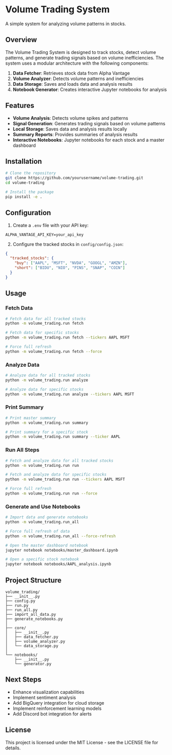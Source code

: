 # Volume Trading System

A simple system for analyzing volume patterns in stocks.

## Overview

The Volume Trading System is designed to track stocks, detect volume patterns, and generate trading signals based on volume inefficiencies. The system uses a modular architecture with the following components:

1. **Data Fetcher**: Retrieves stock data from Alpha Vantage
2. **Volume Analyzer**: Detects volume patterns and inefficiencies
3. **Data Storage**: Saves and loads data and analysis results
4. **Notebook Generator**: Creates interactive Jupyter notebooks for analysis

## Features

- **Volume Analysis**: Detects volume spikes and patterns
- **Signal Generation**: Generates trading signals based on volume patterns
- **Local Storage**: Saves data and analysis results locally
- **Summary Reports**: Provides summaries of analysis results
- **Interactive Notebooks**: Jupyter notebooks for each stock and a master dashboard

## Installation

```bash
# Clone the repository
git clone https://github.com/yourusername/volume-trading.git
cd volume-trading

# Install the package
pip install -e .
```

## Configuration

1. Create a `.env` file with your API key:

```
ALPHA_VANTAGE_API_KEY=your_api_key
```

2. Configure the tracked stocks in `config/config.json`:

```json
{
  "tracked_stocks": {
    "buy": ["AAPL", "MSFT", "NVDA", "GOOGL", "AMZN"],
    "short": ["BIDU", "NIO", "PINS", "SNAP", "COIN"]
  }
}
```

## Usage

### Fetch Data

```bash
# Fetch data for all tracked stocks
python -m volume_trading.run fetch

# Fetch data for specific stocks
python -m volume_trading.run fetch --tickers AAPL MSFT

# Force full refresh
python -m volume_trading.run fetch --force
```

### Analyze Data

```bash
# Analyze data for all tracked stocks
python -m volume_trading.run analyze

# Analyze data for specific stocks
python -m volume_trading.run analyze --tickers AAPL MSFT
```

### Print Summary

```bash
# Print master summary
python -m volume_trading.run summary

# Print summary for a specific stock
python -m volume_trading.run summary --ticker AAPL
```

### Run All Steps

```bash
# Fetch and analyze data for all tracked stocks
python -m volume_trading.run run

# Fetch and analyze data for specific stocks
python -m volume_trading.run run --tickers AAPL MSFT

# Force full refresh
python -m volume_trading.run run --force
```

### Generate and Use Notebooks

```bash
# Import data and generate notebooks
python -m volume_trading.run_all

# Force full refresh of data
python -m volume_trading.run_all --force-refresh

# Open the master dashboard notebook
jupyter notebook notebooks/master_dashboard.ipynb

# Open a specific stock notebook
jupyter notebook notebooks/AAPL_analysis.ipynb
```

## Project Structure

```
volume_trading/
├── __init__.py
├── config.py
├── run.py
├── run_all.py
├── import_all_data.py
├── generate_notebooks.py
│
├── core/
│   ├── __init__.py
│   ├── data_fetcher.py
│   ├── volume_analyzer.py
│   └── data_storage.py
│
└── notebooks/
    ├── __init__.py
    └── generator.py
```

## Next Steps

- Enhance visualization capabilities
- Implement sentiment analysis
- Add BigQuery integration for cloud storage
- Implement reinforcement learning models
- Add Discord bot integration for alerts

## License

This project is licensed under the MIT License - see the LICENSE file for details.
